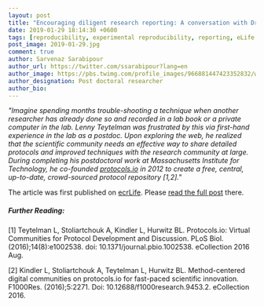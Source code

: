 ```yaml
---
layout: post
title: "Encouraging diligent research reporting: A conversation with Dr. Lenny Teytelman"
date: 2019-01-29 18:14:30 +0600
tags: [reproducibility, experimental reproducibility, reporting, eLife Ambassadors]
post_image: 2019-01-29.jpg
comment: true
author: Sarvenaz Sarabipour
author_url: https://twitter.com/ssarabipour?lang=en
author_image: https://pbs.twimg.com/profile_images/966881447423352832/wCM0jzyl_400x400.jpg
author_designation: Post doctoral researcher
author_bio: 
---
```


_"Imagine spending months trouble-shooting a technique when another researcher has already done so and recorded in a lab book or a private computer in the lab. Lenny Teytelman was frustrated by this via first-hand experience in the lab as a postdoc. Upon exploring the web, he realized that the scientific community needs an effective way to share detailed protocols and improved techniques with the research community at large. During completing his postdoctoral work at Massachusetts Institute for Technology, he co-founded [protocols.io][protocols] in 2012 to create a free, central, up-to-date, crowd-sourced protocol repository [1,2]."_

The article was first published on [ecrLife][ecrLife]. Please [read the full post][post] there.

##### Further Reading:

[1] Teytelman L, Stoliartchouk A, Kindler L, Hurwitz BL. Protocols.io: Virtual Communities for Protocol Development and Discussion. PLoS Biol. (2016);14(8):e1002538. doi: 10.1371/journal.pbio.1002538. eCollection 2016 Aug.

[2]  Kindler L, Stoliartchouk A, Teytelman L, Hurwitz BL. Method-centered digital communities on protocols.io for fast-paced scientific innovation. F1000Res. (2016);5:2271. Doi: 10.12688/f1000research.9453.2. eCollection 2016.


[protocols]: https://www.protocols.io/
[ecrLife]: https://ecrlife.org/
[post]: https://ecrlife.org/2019/01/29/conversation-with-lenny-teytelman/
